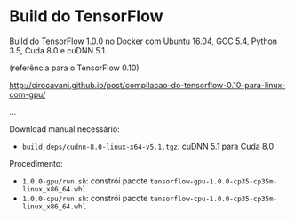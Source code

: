 # Build do TensorFlow

Build do TensorFlow 1.0.0 no Docker com Ubuntu 16.04, GCC 5.4, Python 3.5, Cuda 8.0 e cuDNN 5.1.

(referência para o TensorFlow 0.10)

http://cirocavani.github.io/post/compilacao-do-tensorflow-0.10-para-linux-com-gpu/

...

Download manual necessário:

* `build_deps/cudnn-8.0-linux-x64-v5.1.tgz`: cuDNN 5.1 para Cuda 8.0

Procedimento:

*  `1.0.0-gpu/run.sh`: constrói pacote `tensorflow-gpu-1.0.0-cp35-cp35m-linux_x86_64.whl`
*  `1.0.0-cpu/run.sh`: constrói pacote `tensorflow-cpu-1.0.0-cp35-cp35m-linux_x86_64.whl`
